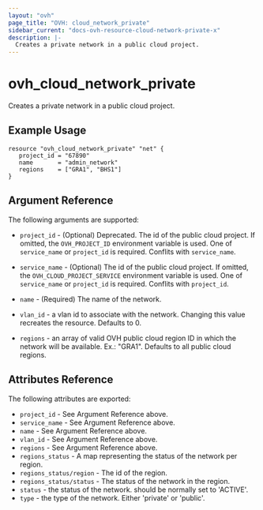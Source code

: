 ```yaml
---
layout: "ovh"
page_title: "OVH: cloud_network_private"
sidebar_current: "docs-ovh-resource-cloud-network-private-x"
description: |-
  Creates a private network in a public cloud project.
---
```


# ovh_cloud_network_private

Creates a private network in a public cloud project.

## Example Usage

```hcl
resource "ovh_cloud_network_private" "net" {
   project_id = "67890"
   name       = "admin_network"
   regions    = ["GRA1", "BHS1"]
}
```

## Argument Reference

The following arguments are supported:


* `project_id` - (Optional) Deprecated. The id of the public cloud project. If omitted,
    the `OVH_PROJECT_ID` environment variable is used.
    One of `service_name` or `project_id` is required. Conflits with `service_name`.

* `service_name` - (Optional) The id of the public cloud project. If omitted,
    the `OVH_CLOUD_PROJECT_SERVICE` environment variable is used. 
    One of `service_name` or `project_id` is required. Conflits with `project_id`.

* `name` - (Required) The name of the network.

* `vlan_id` - a vlan id to associate with the network.
   Changing this value recreates the resource. Defaults to 0.

* `regions` - an array of valid OVH public cloud region ID in which the network
   will be available. Ex.: "GRA1". Defaults to all public cloud regions.

## Attributes Reference

The following attributes are exported:

* `project_id` - See Argument Reference above.
* `service_name` - See Argument Reference above.
* `name` - See Argument Reference above.
* `vlan_id` - See Argument Reference above.
* `regions` - See Argument Reference above.
* `regions_status` - A map representing the status of the network per region.
* `regions_status/region` - The id of the region.
* `regions_status/status` - The status of the network in the region.
* `status` - the status of the network. should be normally set to 'ACTIVE'.
* `type` - the type of the network. Either 'private' or 'public'. 
